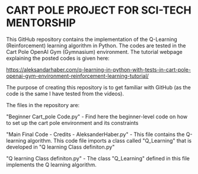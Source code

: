 # CART POLE PROJECT FOR SCI-TECH MENTORSHIP
This GitHub repository contains the implementation of the Q-Learning (Reinforcement) learning algorithm in Python. The codes are tested in the Cart Pole OpenAI Gym (Gymnasium) environment. The tutorial webpage explaining the posted codes is given here:

https://aleksandarhaber.com/q-learning-in-python-with-tests-in-cart-pole-openai-gym-environment-reinforcement-learning-tutorial/

The purpose of creating this repository is to get familiar with GitHub (as the code is the same I have tested from the videos).

The files in the repository are:

"Beginner Cart_pole Code.py" - Find here the beginner-level code on how to set up the cart pole environment and its constraints

"Main Final Code - Credits - AleksanderHaber.py" - This file contains the Q-learning algorithm. This code file imports a class called "Q_Learning" that is developed in "Q learning Class definiton.py"

"Q learning Class definiton.py" -  The class "Q_Learning" defined in this file implements the Q learning algorithm.
